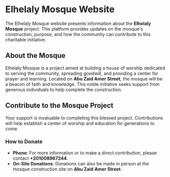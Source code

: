 # Elhelaly Mosque Website

The Elhelaly Mosque website presents information about the **Elhelaly Mosque** project. This platform provides updates on the mosque's construction, purpose, and how the community can contribute to this charitable initiative.

## About the Mosque

Elhelaly Mosque is a project aimed at building a house of worship dedicated to serving the community, spreading goodwill, and providing a center for prayer and learning. Located on **Abu Zaid Amer Street**, the mosque will be a beacon of faith and knowledge. This noble initiative seeks support from generous individuals to help complete the construction.

## Contribute to the Mosque Project

Your support is invaluable to completing this blessed project. Contributions will help establish a center of worship and education for generations to come.

### How to Donate

- **Phone**: For more information or to make a direct contribution, please contact **+201008967244**.
- **On-Site Donations**: Donations can also be made in person at the mosque construction site on **Abu Zaid Amer Street**.
